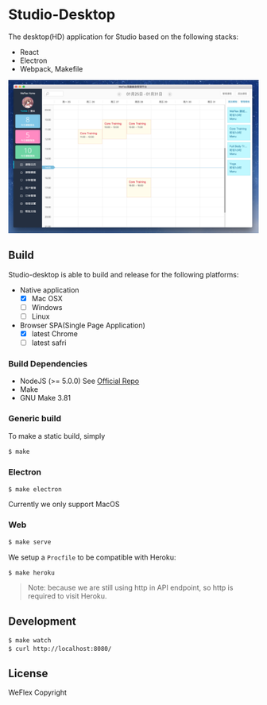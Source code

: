 # Studio-Desktop

The desktop(HD) application for Studio based on the following stacks:

- React
- Electron
- Webpack, Makefile

![v1.0](./history/v1.0.png)

## Build

Studio-desktop is able to build and release for the following platforms:

- Native application
  - [x] Mac OSX
  - [ ] Windows
  - [ ] Linux

- Browser SPA(Single Page Application)
  - [x] latest Chrome
  - [ ] latest safri

### Build Dependencies

* NodeJS (>= 5.0.0) See [Official Repo](https://nodejs.org/en/download/)
* Make
* GNU Make 3.81

### Generic build

To make a static build, simply

```sh
$ make
```

### Electron

```
$ make electron
```

Currently we only support MacOS

### Web 

```sh
$ make serve
```

We setup a `Procfile` to be compatible with Heroku:

```
$ make heroku
```

> Note: because we are still using http in API endpoint, so http is required to visit Heroku.

## Development

```sh
$ make watch
$ curl http://localhost:8080/
```

## License

WeFlex Copyright

